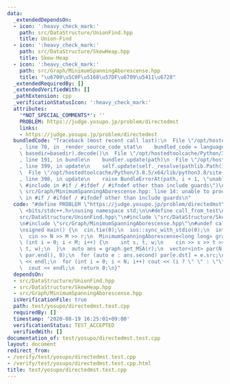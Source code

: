 ```yaml
---
data:
  _extendedDependsOn:
  - icon: ':heavy_check_mark:'
    path: src/DataStructure/UnionFind.hpp
    title: Union-Find
  - icon: ':heavy_check_mark:'
    path: src/DataStructure/SkewHeap.hpp
    title: Skew-Heap
  - icon: ':heavy_check_mark:'
    path: src/Graph/MinimumSpanningAborescense.hpp
    title: "\u6700\u5C0F\u5168\u57DF\u6709\u5411\u6728"
  _extendedRequiredBy: []
  _extendedVerifiedWith: []
  _pathExtension: cpp
  _verificationStatusIcon: ':heavy_check_mark:'
  attributes:
    '*NOT_SPECIAL_COMMENTS*': ''
    PROBLEM: https://judge.yosupo.jp/problem/directedmst
    links:
    - https://judge.yosupo.jp/problem/directedmst
  bundledCode: "Traceback (most recent call last):\n  File \"/opt/hostedtoolcache/Python/3.8.5/x64/lib/python3.8/site-packages/onlinejudge_verify/documentation/build.py\"\
    , line 70, in _render_source_code_stat\n    bundled_code = language.bundle(stat.path,\
    \ basedir=basedir).decode()\n  File \"/opt/hostedtoolcache/Python/3.8.5/x64/lib/python3.8/site-packages/onlinejudge_verify/languages/cplusplus.py\"\
    , line 191, in bundle\n    bundler.update(path)\n  File \"/opt/hostedtoolcache/Python/3.8.5/x64/lib/python3.8/site-packages/onlinejudge_verify/languages/cplusplus_bundle.py\"\
    , line 399, in update\n    self.update(self._resolve(pathlib.Path(included), included_from=path))\n\
    \  File \"/opt/hostedtoolcache/Python/3.8.5/x64/lib/python3.8/site-packages/onlinejudge_verify/languages/cplusplus_bundle.py\"\
    , line 398, in update\n    raise BundleErrorAt(path, i + 1, \"unable to process\
    \ #include in #if / #ifdef / #ifndef other than include guards\")\nonlinejudge_verify.languages.cplusplus_bundle.BundleErrorAt:\
    \ src/Graph/MinimumSpanningAborescense.hpp: line 14: unable to process #include\
    \ in #if / #ifdef / #ifndef other than include guards\n"
  code: "#define PROBLEM \"https://judge.yosupo.jp/problem/directedmst\"\n\n#include\
    \ <bits/stdc++.h>\nusing namespace std;\n\n#define call_from_test\n#include \"\
    src/DataStructure/UnionFind.hpp\"\n#include \"src/DataStructure/SkewHeap.hpp\"\
    \n#include \"src/Graph/MinimumSpanningAborescense.hpp\"\n#undef call_from_test\n\
    \nsigned main() {\n  cin.tie(0);\n  ios::sync_with_stdio(0);\n  int N, M, r;\n\
    \  cin >> N >> M >> r;\n  MinimumSpanningAborescense<long long> graph(N);\n  for\
    \ (int i = 0; i < M; i++) {\n    int s, t, w;\n    cin >> s >> t >> w;\n    graph.add_edge(s,\
    \ t, w);\n  }\n  auto ans = graph.get_MSA(r);\n  vector<int> par(N);\n  iota(par.begin(),\
    \ par.end(), 0);\n  for (auto e : ans.second) par[e.dst] = e.src;\n  cout << ans.first\
    \ << endl;\n  for (int i = 0; i < N; i++) cout << (i ? \" \" : \"\") << par[i];\n\
    \  cout << endl;\n  return 0;\n}"
  dependsOn:
  - src/DataStructure/UnionFind.hpp
  - src/DataStructure/SkewHeap.hpp
  - src/Graph/MinimumSpanningAborescense.hpp
  isVerificationFile: true
  path: test/yosupo/directedmst.test.cpp
  requiredBy: []
  timestamp: '2020-08-19 16:25:01+09:00'
  verificationStatus: TEST_ACCEPTED
  verifiedWith: []
documentation_of: test/yosupo/directedmst.test.cpp
layout: document
redirect_from:
- /verify/test/yosupo/directedmst.test.cpp
- /verify/test/yosupo/directedmst.test.cpp.html
title: test/yosupo/directedmst.test.cpp
---
```

